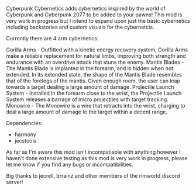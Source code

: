 Cyberpunk Cybernetics adds cybernetics inspired by the world of Cyberpunk and Cyberpunk 2077 to be added to your pawns!
This mod is very work in progress but I intend to expand upon just the basic cybernetics including backstories and custom visuals for the cybernetcis.

Currently there are 4 arm cybernetics:

Gorilla Arms - Outfitted with a kinetic energy recovery system, Gorilla Arms make a reliable replacement for natural limbs, improving both strength and endurance with an overdrive attack that stuns the enemy.
Mantis Blades - The Mantis Blade is implanted in the forearm, and is hidden when not extended. In its extended state, the shape of the Mantis Blade resembles that of the forelegs of the mantis. Given enough room, the user can leap towards a target dealing a large amount of damage.
Projectile Launch System - Installed in the forearm close to the wrist, the Projectile Launch System releases a barrage of micro projectiles with target tracking.
Monowire - The Monowire is a wire that retracts into the wrist, charging to deal a large amount of damage to the target within a decent range.

Dependencies:
- harmony
- jecstools

As far as I'm aware this mod isn't incompatiable with anything however I haven't done extensive testing as this mod is very work in progress, please let me know if you find any bugs or incompatibilities.

Big thanks to jecrell, brrainz and other members of the rimworld discord server!
